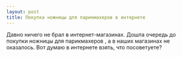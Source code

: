 ```yaml
---
layout: post 
title: Покупка ножницы для парикмахеров в интернете 
--- 
```

Давно ничего не брал в интернет-магазинах. Дошла очередь до покупки ножницы для парикмахеров , а в наших магазинах не оказалось. Вот думаю в интернете взять, что посоветуете?